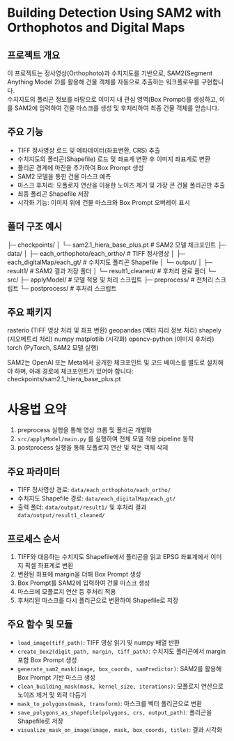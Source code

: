 # Building Detection Using SAM2 with Orthophotos and Digital Maps

## 프로젝트 개요
이 프로젝트는 정사영상(Orthophoto)과 수치지도를 기반으로, SAM2(Segment Anything Model 2)를 활용해 건물 객체를 자동으로 추출하는 워크플로우를 구현합니다.  
수치지도의 폴리곤 정보를 바탕으로 이미지 내 관심 영역(Box Prompt)를 생성하고, 이를 SAM2에 입력하여 건물 마스크를 생성 및 후처리하여 최종 건물 객체를 얻습니다.

## 주요 기능
- TIFF 정사영상 로드 및 메타데이터(좌표변환, CRS) 추출  
- 수치지도의 폴리곤(Shapefile) 로드 및 좌표계 변환 후 이미지 좌표계로 변환  
- 폴리곤 경계에 마진을 추가하여 Box Prompt 생성  
- SAM2 모델을 통한 건물 마스크 예측  
- 마스크 후처리: 모폴로지 연산을 이용한 노이즈 제거 및 가장 큰 건물 폴리곤만 추출  
- 최종 폴리곤 Shapefile 저장  
- 시각화 기능: 이미지 위에 건물 마스크와 Box Prompt 오버레이 표시  

## 폴더 구조 예시
├─ checkpoints/
│ └─ sam2.1_hiera_base_plus.pt # SAM2 모델 체크포인트
├─ data/
│ ├─ each_orthophoto/each_ortho/ # TIFF 정사영상
│ ├─ each_digitalMap/each_gt/ # 수치지도 폴리곤 Shapefile
│ └─ output/
│   ├─ result1/ # SAM2 결과 저장 폴더
│   └─ result1_cleaned/ # 후처리 완료 폴더
└─ src/
├─ applyModel/ # 모델 적용 및 처리 스크립트
├─ preprocess/ # 전처리 스크립트
└─ postprocess/ # 후처리 스크립트

## 주요 패키지
rasterio (TIFF 영상 처리 및 좌표 변환)
geopandas (벡터 지리 정보 처리)
shapely (지오메트리 처리)
numpy
matplotlib (시각화)
opencv-python (이미지 후처리)
torch (PyTorch, SAM2 모델 실행)

SAM2는 OpenAI 또는 Meta에서 공개한 체크포인트 및 코드 베이스를 별도로 설치해야 하며, 아래 경로에 체크포인트가 있어야 합니다:
checkpoints/sam2.1_hiera_base_plus.pt

# 사용법 요약
1. preprocess 실행을 통해 영상 크롭 및 폴리곤 개별화
2. `src/applyModel/main.py` 를 실행하여 전체 모델 적용 pipeline 동작
3. postprocess 실행을 통해 모폴로지 연산 및 작은 객체 삭제

## 주요 파라미터
- TIFF 정사영상 경로: `data/each_orthophoto/each_ortho/`
- 수치지도 Shapefile 경로: `data/each_digitalMap/each_gt/`
- 출력 폴더: `data/output/result1/` 및 후처리 결과 `data/output/result1_cleaned/`

## 프로세스 순서
1. TIFF와 대응하는 수치지도 Shapefile에서 폴리곤을 읽고 EPSG 좌표계에서 이미지 픽셀 좌표계로 변환  
2. 변환된 좌표에 margin을 더해 Box Prompt 생성  
3. Box Prompt를 SAM2에 입력하여 건물 마스크 생성  
4. 마스크에 모폴로지 연산 등 후처리 적용  
5. 후처리된 마스크를 다시 폴리곤으로 변환하여 Shapefile로 저장  

## 주요 함수 및 모듈
- `load_image(tiff_path)`: TIFF 영상 읽기 및 numpy 배열 반환  
- `create_box2(digit_path, margin, tiff_path)`: 수치지도 폴리곤에서 margin 포함 Box Prompt 생성  
- `generate_sam2_mask(image, box_coords, samPredictor)`: SAM2를 활용해 Box Prompt 기반 마스크 생성  
- `clean_building_mask(mask, kernel_size, iterations)`: 모폴로지 연산으로 노이즈 제거 및 외곽 다듬기  
- `mask_to_polygons(mask, transform)`: 마스크를 벡터 폴리곤으로 변환  
- `save_polygons_as_shapefile(polygons, crs, output_path)`: 폴리곤을 Shapefile로 저장  
- `visualize_mask_on_image(image, mask, box_coords, title)`: 결과 시각화  

